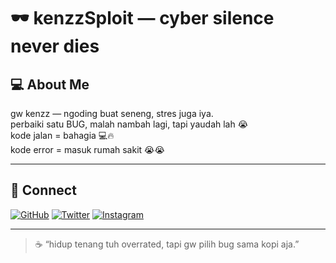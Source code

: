 # 🕶️ kenzzSploit — cyber silence never dies

## 💻 About Me
gw kenzz — ngoding buat seneng, stres juga iya.  
perbaiki satu BUG, malah nambah lagi, tapi yaudah lah 😭  
kode jalan = bahagia 💻🔥  
kode error = masuk rumah sakit 😭😭

---

## 🔗 Connect
[![GitHub](https://img.shields.io/badge/GitHub-KenzzSploit-000?style=for-the-badge&logo=github)](https://github.com/KenzzSploit)
[![Twitter](https://img.shields.io/badge/Twitter-@kenzzploit-1DA1F2?style=for-the-badge&logo=twitter)](https://twitter.com/kenzzploit)
[![Instagram](https://img.shields.io/badge/Instagram-@oktovianus_1-E4405F?style=for-the-badge&logo=instagram)](https://instagram.com/oktovianus_1)

---

> ☕ “hidup tenang tuh overrated, tapi gw pilih bug sama kopi aja.”

